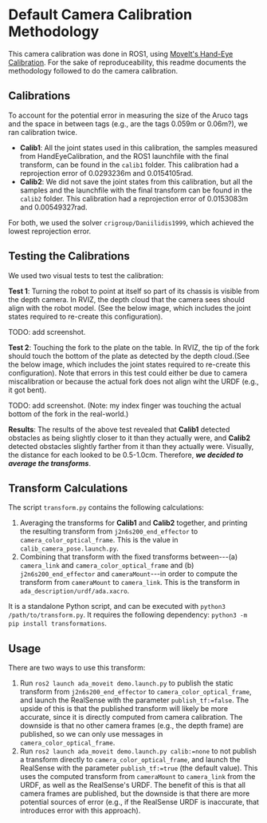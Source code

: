 # Default Camera Calibration Methodology

This camera calibration was done in ROS1, using [MoveIt's Hand-Eye Calibration](https://ros-planning.github.io/moveit_tutorials/doc/hand_eye_calibration/hand_eye_calibration_tutorial.html). For the sake of reproduceability, this readme documents the methodology followed to do the camera calibration.

## Calibrations

To account for the potential error in measuring the size of the Aruco tags and the space in between tags (e.g., are the tags 0.059m or 0.06m?), we ran calibration twice.
- **Calib1**: All the joint states used in this calibration, the samples measured from HandEyeCalibration, and the ROS1 launchfile with the final transform, can be found in the `calib1` folder. This calibration had a reprojection error of 0.0293236m and 0.0154105rad.
- **Calib2**: We did not save the joint states from this calibration, but all the samples and the launchfile with the final transform can be found in the `calib2` folder. This calibration had a reprojection error of 0.0153083m and 0.00549327rad.

For both, we used the solver `crigroup/Daniilidis1999`, which achieved the lowest reprojection error.

## Testing the Calibrations

We used two visual tests to test the calibration:

**Test 1**: Turning the robot to point at itself so part of its chassis is visible from the depth camera. In RVIZ, the depth cloud that the camera sees should align with the robot model. (See the below image, which includes the joint states required to re-create this configuration).

TODO: add screenshot.

**Test 2**: Touching the fork to the plate on the table. In RVIZ, the tip of the fork should touch the bottom of the plate as detected by the depth cloud.(See the below image, which includes the joint states required to re-create this configuration). Note that errors in this test could either be due to camera miscalibration or because the actual fork does not align wiht the URDF (e.g., it got bent).

TODO: add screenshot.
(Note: my index finger was touching the actual bottom of the fork in the real-world.)

**Results**: The results of the above test revealed that **Calib1** detected obstacles as being slightly closer to it than they actually were, and **Calib2** detected obstacles slightly farther from it than they actually were. Visually, the distance for each looked to be 0.5-1.0cm. Therefore, **_we decided to average the transforms_**.

## Transform Calculations

The script `transform.py` contains the following calculations:
1. Averaging the transforms for **Calib1** and **Calib2** together, and printing the resulting transform from `j2n6s200_end_effector` to `camera_color_optical_frame`. This is the value in `calib_camera_pose.launch.py`.
2. Combining that transform with the fixed transforms between---(a) `camera_link` and `camera_color_optical_frame` and (b) `j2n6s200_end_effector` and `cameraMount`---in order to compute the transform from `cameraMount` to `camera_link`. This is the transform in `ada_description/urdf/ada.xacro`.

It is a standalone Python script, and can be executed with `python3 /path/to/transform.py`. It requires the following dependency: `python3 -m pip install transformations`.

## Usage

There are two ways to use this transform:
1. Run `ros2 launch ada_moveit demo.launch.py` to publish the static transform from `j2n6s200_end_effector` to `camera_color_optical_frame`, and launch the RealSense with the parameter `publish_tf:=false`. The upside of this is that the published transform will likely be more accurate, since it is directly computed from camera calibration. The downside is that no other camera frames (e.g., the depth frame) are published, so we can only use messages in `camera_color_optical_frame`.
2. Run `ros2 launch ada_moveit demo.launch.py calib:=none` to not publish a transform directly to `camera_color_optical_frame`, and launch the RealSense with the parameter `publish_tf:=true` (the default value). This uses the computed transform from `cameraMount` to `camera_link` from the URDF, as well as the RealSense's URDF. The benefit of this is that all camera frames are published, but the downside is that there are more potential sources of error (e.g., if the RealSense URDF is inaccurate, that introduces error with this approach).
